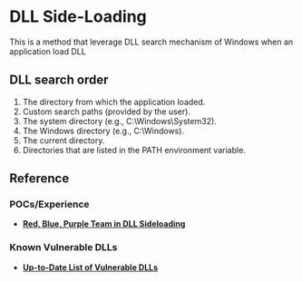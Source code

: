 # DLL Side-Loading
This is a method that leverage DLL search mechanism of Windows when an application load DLL

## DLL search order
1. The directory from which the application loaded.
2. Custom search paths (provided by the user).
3. The system directory (e.g., C:\Windows\System32).
4. The Windows directory (e.g., C:\Windows).
5. The current directory.
6. Directories that are listed in the PATH environment variable.

## Reference

### POCs/Experience
- **[Red, Blue, Purple Team in DLL Sideloading](https://www.cybereason.com/blog/threat-analysis-report-dll-side-loading-widely-abused)**

### Known Vulnerable DLLs
- **[Up-to-Date List of Vulnerable DLLs](https://hijacklibs.net/)**
